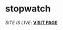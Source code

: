 # stopwatch

<i>SITE IS LIVE</i>: <strong><a href="https://delwinprakash.github.io/stopwatch/">VISIT PAGE</a></strong>
